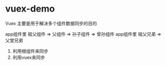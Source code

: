 # vuex-demo

Vuex 主要是用于解决多个组件数据同步的目的

app组件里  祖父组件 => 父组件 => 孙子组件 => 曾孙组件
app组件里  祖父兄弟 => 父堂兄弟

1. 利用根组件来同步
2. 利用vuex来同步
